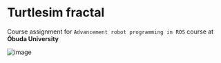 # Turtlesim fractal
Course assignment for `Advancement robot programming in ROS` course at __Óbuda University__

![image](https://github.com/hanubence/turtle_n3u/assets/32911312/b13a17a5-3ea7-4f51-9e5f-a88bc44e2462)
